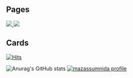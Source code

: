 ## Pages

<p>
  <a href="https://www.instagram.com/cp__woo" target="_blank">
    <img src="https://img.shields.io/badge/Instagram-CB3F7C?style=flat-square&logo=Instagram&logoColor=white"/>
  </a>
  <a href="https://solved.ac/profile/world9969" target="_blank">
    <img src="https://img.shields.io/badge/solved.ac-00FF7?style=flat-square"/>
  </a>
</p>

## Cards
[![Hits](https://hits.seeyoufarm.com/api/count/incr/badge.svg?url=https%3A%2F%2Fgithub.com%2Fcpwoo)](https://github.com/cpwoo)

![Anurag's GitHub stats](https://github-readme-stats.vercel.app/api?username=cpwoo&show_icons=true&theme=radical)
[![mazassumnida profile](http://mazassumnida.wtf/api/v2/generate_badge?boj=world9969)](https://solved.ac/profile/world9969)
